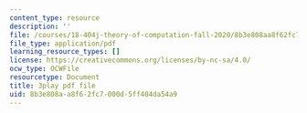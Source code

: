 ```yaml
---
content_type: resource
description: ''
file: /courses/18-404j-theory-of-computation-fall-2020/8b3e808aa8f62fc7000d5ff404da54a9_TSI3LR5WZmo.pdf
file_type: application/pdf
learning_resource_types: []
license: https://creativecommons.org/licenses/by-nc-sa/4.0/
ocw_type: OCWFile
resourcetype: Document
title: 3play pdf file
uid: 8b3e808a-a8f6-2fc7-000d-5ff404da54a9
---
```

